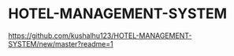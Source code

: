 # HOTEL-MANAGEMENT-SYSTEM
https://github.com/kushalhu123/HOTEL-MANAGEMENT-SYSTEM/new/master?readme=1
